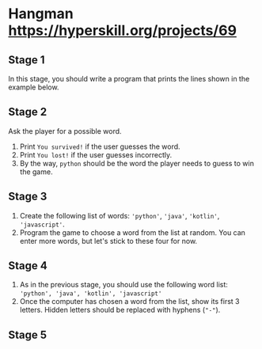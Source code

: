 # Hangman https://hyperskill.org/projects/69

## Stage 1 
In this stage, you should write a program that prints the lines shown in the example below.

## Stage 2
Ask the player for a possible word.
1. Print `You survived!` if the user guesses the word.
2. Print `You lost!` if the user guesses incorrectly.
3. By the way, `python` should be the word the player needs to guess to win the game.

## Stage 3
1. Create the following list of words: `'python'`, `'java'`, `'kotlin'`, `'javascript'`.
2. Program the game to choose a word from the list at random. You can enter more words, but let's stick to these four for now.

## Stage 4
1. As in the previous stage, you should use the following word list: `'python', 'java', 'kotlin', 'javascript'`
2. Once the computer has chosen a word from the list, show its first 3 letters. Hidden letters should be replaced with hyphens (`"-"`).

## Stage 5